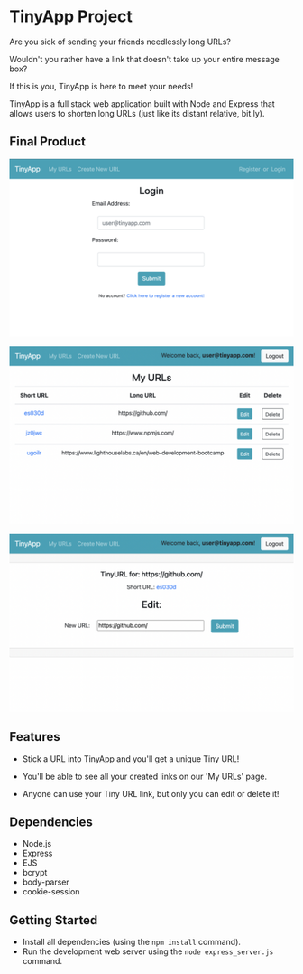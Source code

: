 # TinyApp Project

Are you sick of sending your friends needlessly long URLs?

Wouldn't you rather have a link that doesn't take up your entire message box?

If this is you, TinyApp is here to meet your needs!

TinyApp is a full stack web application built with Node and Express that allows users to shorten long URLs (just like its distant relative, bit.ly).

## Final Product

!["A screenshot of the login page"](docs/login-page.png)

!["A screenshot of all the user's created URLs](docs/urls-page.png)

!["A screenshot of a user's user-accesible-only edit page"](docs/edit-page.png)

## Features

- Stick a URL into TinyApp and you'll get a unique Tiny URL!

- You'll be able to see all your created links on our 'My URLs' page.

- Anyone can use your Tiny URL link, but only you can edit or delete it!

## Dependencies

- Node.js
- Express
- EJS
- bcrypt
- body-parser
- cookie-session

## Getting Started

- Install all dependencies (using the `npm install` command).
- Run the development web server using the `node express_server.js` command.